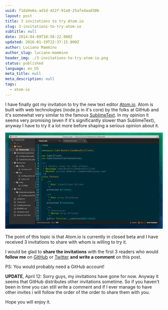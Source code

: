 ```yaml
---
uuid: f1da9e6a-ad1d-422f-91a0-25afe4aad30b
layout: post
title: 3 invitations to try Atom.io
slug: 3-invitations-to-try-atom-io
subtitle: null
date: 2014-04-09T10:58:22.000Z
updated: 2016-01-19T22:37:15.000Z
author: Luciano Mammino
author_slug: luciano-mammino
header_img: ./3-invitations-to-try-atom-io.png
status: published
language: en_US
meta_title: null
meta_description: null
tags:
  - atom-io
---
```


I have finally got my invitation to try the new text editor [Atom.io](https://atom.io). Atom is built with web technologies (node.js in it's core) by the folks at GitHub and it's somewhat very similar to the famous [SublimeText](http://www.sublimetext.com/).
In my opinion it seems very promising (even if it's significantly slower than SublimeText), anyway I have to try it a lot more before shaping a serious opinion about it.

![Atom.io screenshoot](./Schermata-2014-04-09-alle-12-55-17.png)

The point of this topic is that Atom.io is currently in closed beta and I have received 3 invitations to share with whom is willing to try it.

I would be glad to **share the invitations** with the first 3 readers who would **follow me** on [GitHub](https://github.com/lmammino) or [Twitter](https://twitter.com/loige) **and write a comment** on this post.

PS: You would probably need a GitHub account!

**UPDATE**, April 12:
Sorry guys, my invitations have gone for now.
Anyway it seems that GitHub distributes other invitations sometime. So if you haven't been in time you can still write a comment and if I ever manage to have other invites i will follow the order of the order to share them with you.

Hope you will enjoy it.
